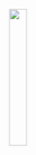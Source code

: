 <a href="https://htakeuchi.github.io/crisp-games/docs/?invader"><img src="https://i.gyazo.com/d19f497721952c29270ec1a35c21e1df.gif" width="25%" loading="lazy"></a>

